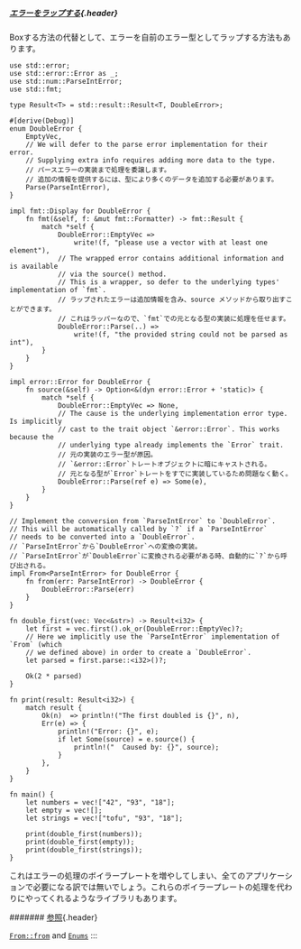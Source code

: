 ##### [エラーをラップする](#エラーをラップする){.header}

Boxする方法の代替として、エラーを自前のエラー型としてラップする方法もあります。

    use std::error;
    use std::error::Error as _;
    use std::num::ParseIntError;
    use std::fmt;

    type Result<T> = std::result::Result<T, DoubleError>;

    #[derive(Debug)]
    enum DoubleError {
        EmptyVec,
        // We will defer to the parse error implementation for their error.
        // Supplying extra info requires adding more data to the type.
        // パースエラーの実装まで処理を委譲します。
        // 追加の情報を提供するには、型により多くのデータを追加する必要があります。
        Parse(ParseIntError),
    }

    impl fmt::Display for DoubleError {
        fn fmt(&self, f: &mut fmt::Formatter) -> fmt::Result {
            match *self {
                DoubleError::EmptyVec =>
                    write!(f, "please use a vector with at least one element"),
                // The wrapped error contains additional information and is available
                // via the source() method.
                // This is a wrapper, so defer to the underlying types' implementation of `fmt`.
                // ラップされたエラーは追加情報を含み、source メソッドから取り出すことができます。
                // これはラッパーなので、`fmt`での元となる型の実装に処理を任せます。
                DoubleError::Parse(..) =>
                    write!(f, "the provided string could not be parsed as int"),
            }
        }
    }

    impl error::Error for DoubleError {
        fn source(&self) -> Option<&(dyn error::Error + 'static)> {
            match *self {
                DoubleError::EmptyVec => None,
                // The cause is the underlying implementation error type. Is implicitly
                // cast to the trait object `&error::Error`. This works because the
                // underlying type already implements the `Error` trait.
                // 元の実装のエラー型が原因。
                // `&error::Error`トレートオブジェクトに暗にキャストされる。
                // 元となる型が`Error`トレートをすでに実装しているため問題なく動く。
                DoubleError::Parse(ref e) => Some(e),
            }
        }
    }

    // Implement the conversion from `ParseIntError` to `DoubleError`.
    // This will be automatically called by `?` if a `ParseIntError`
    // needs to be converted into a `DoubleError`.
    // `ParseIntError`から`DoubleError`への変換の実装。
    // `ParseIntError`が`DoubleError`に変換される必要がある時、自動的に`?`から呼び出される。
    impl From<ParseIntError> for DoubleError {
        fn from(err: ParseIntError) -> DoubleError {
            DoubleError::Parse(err)
        }
    }

    fn double_first(vec: Vec<&str>) -> Result<i32> {
        let first = vec.first().ok_or(DoubleError::EmptyVec)?;
        // Here we implicitly use the `ParseIntError` implementation of `From` (which
        // we defined above) in order to create a `DoubleError`.
        let parsed = first.parse::<i32>()?;

        Ok(2 * parsed)
    }

    fn print(result: Result<i32>) {
        match result {
            Ok(n)  => println!("The first doubled is {}", n),
            Err(e) => {
                println!("Error: {}", e);
                if let Some(source) = e.source() {
                    println!("  Caused by: {}", source);
                }
            },
        }
    }

    fn main() {
        let numbers = vec!["42", "93", "18"];
        let empty = vec![];
        let strings = vec!["tofu", "93", "18"];

        print(double_first(numbers));
        print(double_first(empty));
        print(double_first(strings));
    }

これはエラーの処理のボイラープレートを増やしてしまい、全てのアプリケーションで必要になる訳では無いでしょう。これらのボイラープレートの処理を代わりにやってくれるようなライブラリもあります。

####### [参照](#参照){.header}

[`From::from`](https://doc.rust-lang.org/std/convert/trait.From.html)
and [`Enums`](../../custom_types/enum.html)
:::

